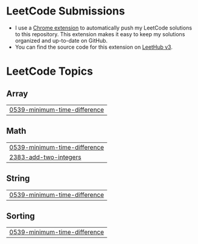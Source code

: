# LeetCode Submissions
* I use a [Chrome extension](https://chromewebstore.google.com/u/1/detail/leethub-v3/kdkgpjpenaeoodajljkflmlnkoihkmda) to automatically push my LeetCode solutions to this repository. This extension makes it easy to keep my solutions organized and up-to-date on GitHub.<br>
* You can find the source code for this extension on [LeetHub v3](https://github.com/raphaelheinz/LeetHub-3.0).

<!---LeetCode Topics Start-->
# LeetCode Topics
## Array
|  |
| ------- |
| [0539-minimum-time-difference](https://github.com/Ellvius/LeetCode/tree/master/0539-minimum-time-difference) |
## Math
|  |
| ------- |
| [0539-minimum-time-difference](https://github.com/Ellvius/LeetCode/tree/master/0539-minimum-time-difference) |
| [2383-add-two-integers](https://github.com/Ellvius/LeetCode/tree/master/2383-add-two-integers) |
## String
|  |
| ------- |
| [0539-minimum-time-difference](https://github.com/Ellvius/LeetCode/tree/master/0539-minimum-time-difference) |
## Sorting
|  |
| ------- |
| [0539-minimum-time-difference](https://github.com/Ellvius/LeetCode/tree/master/0539-minimum-time-difference) |
<!---LeetCode Topics End-->